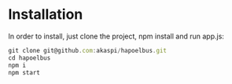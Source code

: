 # Installation
In order to install, just clone the project, npm install and run app.js:
```javascript
git clone git@github.com:akaspi/hapoelbus.git
cd hapoelbus
npm i
npm start
```
